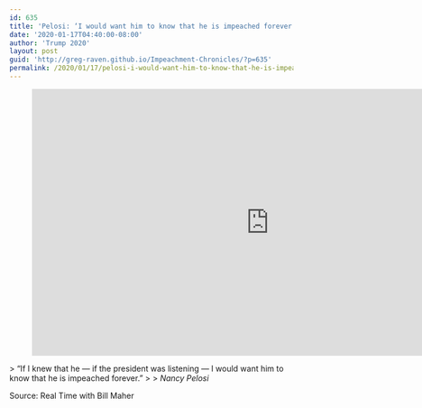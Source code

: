 ```yaml
---
id: 635
title: 'Pelosi: ‘I would want him to know that he is impeached forever.’'
date: '2020-01-17T04:40:00-08:00'
author: 'Trump 2020'
layout: post
guid: 'http://greg-raven.github.io/Impeachment-Chronicles/?p=635'
permalink: /2020/01/17/pelosi-i-would-want-him-to-know-that-he-is-impeached-forever/
---
```


<figure class="wp-block-embed is-type-rich is-provider-embed-handler wp-block-embed-embed-handler wp-embed-aspect-16-9 wp-has-aspect-ratio"><div class="wp-block-embed__wrapper"><iframe allow="accelerometer; autoplay; clipboard-write; encrypted-media; gyroscope; picture-in-picture" allowfullscreen="" frameborder="0" height="473" src="https://www.youtube.com/embed/GPyA5EwLmE8?feature=oembed" title="Speaker Nancy Pelosi | Real Time with Bill Maher (HBO)" width="840"></iframe></div></figure>> “If I knew that he — if the president was listening — I would want him to know that he is impeached forever.”
> 
> <cite>Nancy Pelosi</cite>

Source: Real Time with Bill Maher
